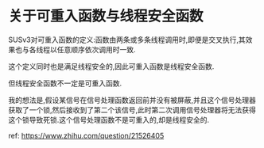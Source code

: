 # 关于可重入函数与线程安全函数

SUSv3对可重入函数的定义:函数由两条或多条线程调用时,即便是交叉执行,其效果也与各线程以任意顺序依次调用时一致.

这个定义同时也是满足线程安全的,因此可重入函数是线程安全函数.

但线程安全函数不一定是可重入函数.

我的想法是,假设某信号在信号处理函数返回前并没有被屏蔽,并且这个信号处理器获取了一个锁,然后接收到了第二个该信号,此时第二次调用信号处理器将无法获得这个锁导致死锁.这个信号处理函数不是可重入的,却是线程安全的.

ref: https://www.zhihu.com/question/21526405
